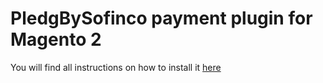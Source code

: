 # PledgBySofinco payment plugin for Magento 2

You will find all instructions on how to install it [here](https://docs.pledg.co/integration/integration_modes/cms_module.html#magento-v2)
